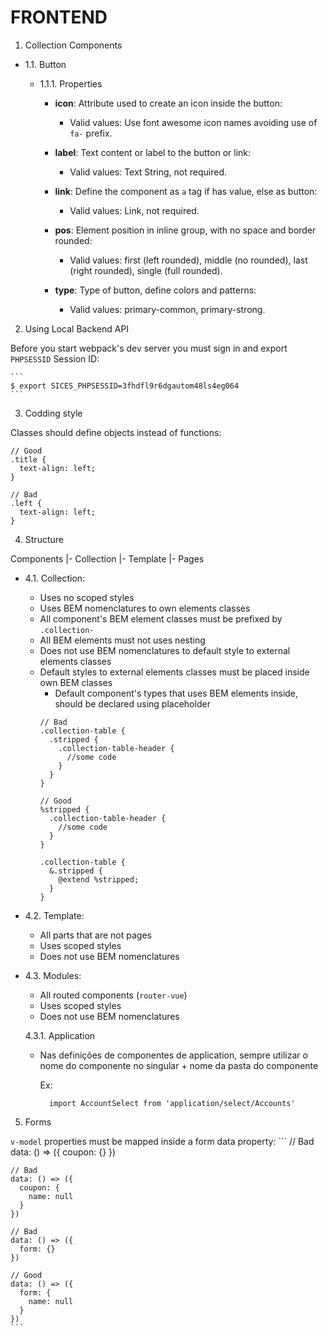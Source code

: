 FRONTEND
========

1. Collection Components

  - 1.1. Button

    - 1.1.1. Properties

      - **icon**: Attribute used to create an icon inside the button:
        - Valid values: Use font awesome icon names avoiding use of `fa-` prefix.

      - **label**: Text content or label to the button or link:
        - Valid values: Text String, not required.

      - **link**: Define the component as `a` tag if has value, else as button:
        - Valid values: Link, not required.

      - **pos**: Element position in inline group, with no space and border rounded:
        - Valid values: first (left rounded), middle (no rounded), last (right rounded), single (full rounded).

      - **type**: Type of button, define colors and patterns:
        - Valid values: primary-common, primary-strong.


2. Using Local Backend API

  Before you start webpack's dev server you must sign in and export `PHPSESSID` Session ID:

    ```
    $ export SICES_PHPSESSID=3fhdfl9r6dgautom48ls4eg064
    ```

3. Codding style

  Classes should define objects instead of functions:
  ```
  // Good
  .title {
    text-align: left;
  }

  // Bad
  .left {
    text-align: left;
  }
  ```

4. Structure

  Components
  |- Collection
  |- Template
  |- Pages

  - 4.1. Collection:

    - Uses no scoped styles
    - Uses BEM nomenclatures to own elements classes
    - All component's BEM element classes must be prefixed by `.collection-`
    - All BEM elements must not uses nesting
    - Does not use BEM nomenclatures to default style to external elements classes
    - Default styles to external elements classes must be placed inside own BEM classes
      - Default component's types that uses BEM elements inside, should be declared using placeholder
      ```
      // Bad
      .collection-table {
        .stripped {
          .collection-table-header {
            //some code
          }
        }
      }

      // Good
      %stripped {
        .collection-table-header {
          //some code
        }
      }

      .collection-table {
        &.stripped {
          @extend %stripped;
        }
      }
      ```

  - 4.2. Template:

    - All parts that are not pages
    - Uses scoped styles
    - Does not use BEM nomenclatures

  - 4.3. Modules:

    - All routed components (`router-vue`)
    - Uses scoped styles
    - Does not use BEM nomenclatures
    
    4.3.1. Application
    
      - Nas definições de componentes de application, sempre utilizar o nome do componente no singular + nome da pasta do componente
        
        Ex:
        ```
          import AccountSelect from 'application/select/Accounts'
        ```

5. Forms

  `v-model` properties must be mapped inside a form data property:
    ```
    // Bad
    data: () => ({
      coupon: {}
    })

    // Bad
    data: () => ({
      coupon: {
        name: null
      }
    })

    // Bad
    data: () => ({
      form: {}
    })

    // Good
    data: () => ({
      form: {
        name: null
      }
    })
    ```

